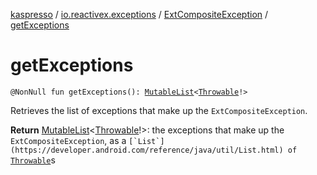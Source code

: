 [kaspresso](../../index.md) / [io.reactivex.exceptions](../index.md) / [ExtCompositeException](index.md) / [getExceptions](./get-exceptions.md)

# getExceptions

`@NonNull fun getExceptions(): `[`MutableList`](https://kotlinlang.org/api/latest/jvm/stdlib/kotlin.collections/-mutable-list/index.html)`<`[`Throwable`](https://kotlinlang.org/api/latest/jvm/stdlib/kotlin/-throwable/index.html)`!>`

Retrieves the list of exceptions that make up the `ExtCompositeException`.

**Return**
[MutableList](https://kotlinlang.org/api/latest/jvm/stdlib/kotlin.collections/-mutable-list/index.html)&lt;[Throwable](https://kotlinlang.org/api/latest/jvm/stdlib/kotlin/-throwable/index.html)!&gt;: the exceptions that make up the `ExtCompositeException`, as a ``[`List`](https://developer.android.com/reference/java/util/List.html) of ``[`Throwable`](https://developer.android.com/reference/java/lang/Throwable.html)s

